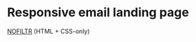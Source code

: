 # Responsive email landing page
<a href="https://inspiraholic.github.io/responsive-email-landing-page/">NOFILTR</a>
(HTML + CSS-only)
